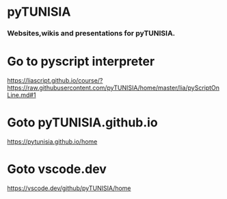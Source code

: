 pyTUNISIA
===========

### Websites,wikis and presentations for pyTUNISIA.




# Go to pyscript interpreter 

https://liascript.github.io/course/?https://raw.githubusercontent.com/pyTUNISIA/home/master/lia/pyScriptOnLine.md#1


# Goto pyTUNISIA.github.io

https://pytunisia.github.io/home


# Goto vscode.dev

https://vscode.dev/github/pyTUNISIA/home